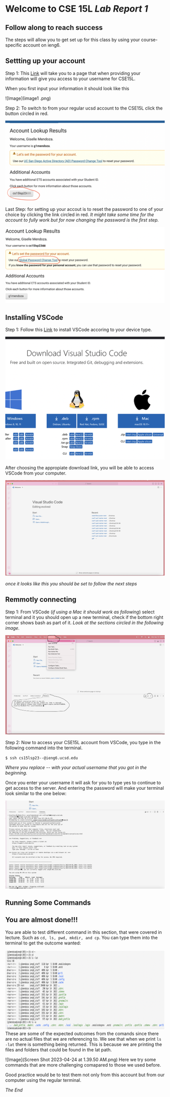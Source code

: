 # Welcome to CSE 15L *Lab Report 1*
## Follow along to reach success 
The steps will allow you to get set up for this class by using your course-specific account on ieng6.

## Settting up your account
Step 1: This [Link](https://sdacs.ucsd.edu/~icc/index.php) will take you to a page that when providing your information will give you access to your username for CSE15L. 

When you first input your information it should look like this



![Image](image1 .png)



Step 2: To switch to from your regular ucsd account to the CSE15L click the button circled in red.


![Image](image2.png)



Last Step: for setting up your accout is to reset the password to one of your choice by clicking the link circled in red. *It might take some time for the account to fully work but for now changing the password is the first step.*


![Image](image3.png)




## Installing VSCode
Step 1: Follow this [Link](https://code.visualstudio.com/Download) to install VSCode accoring to your device type. 


![Image](image4.png)

After choosing the appropiate download link, you will be able to access VSCode from your computer. 

![Image](image5.png)

*once it looks like this you should be set to follow the next steps*

## Remmotly connecting
Step 1: From VSCode (*if using a Mac it should work as following*) select terminal and it you should open up a new terminal, check if the bottom right corner shows bash as part of it. 
*Look at the sections circled in the following image.*

![Image](image6.png)


Step 2: Now to access your CSE15L account from VSCode, you type in the following command into the terminal.

`$ ssh cs15lsp23--@ieng6.ucsd.edu`

*Where you replace -- with your actual username that you got in the beginning.*


Once you enter your username it will ask for you to type yes to continue to get access to the server. And entering the password will make your terminal look similar to the one below:

![Image](image7.png)

## Running Some Commands
## You are almost done!!!
You are able to test different command in this section, that were covered in lecture. Such as `cd, ls, pwd, mkdir, and cp`. You can type them into the terminal to get the outcome wanted:

![Image](image8.png)
These are some of the expected outcomes from the comands since there are no actual files that we are referencing to. We see that when we print `ls -lat` there is something being returned. This is because we are printing the files and folders that could be found in the lat path. 

![Image](Screen Shot 2023-04-24 at 1.39.50 AM.png)
Here we try some commands that are more challenging comapared to those we used before.

Good practice would be to test them not only from this account but from our computer using the regular terminal.

*The End*
